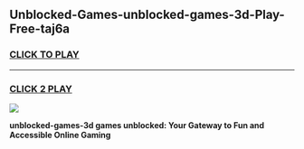 
## Unblocked-Games-unblocked-games-3d-Play-Free-taj6a
<h3>
<a href="https://premium76.site?title=unblocked-games-3d&ref=15A">CLICK TO PLAY</a></h3>
<hr>

<h3>
<a href="https://premium76.site?title=unblocked-games-3d&ref=15A">CLICK 2 PLAY</a>
  
</h3>

<a href="https://premium76.site?title=unblocked-games-3d&ref=15A"><img src="https://clearcache.store/games.png"></a>


**unblocked-games-3d games unblocked: Your Gateway to Fun and Accessible Online Gaming**
